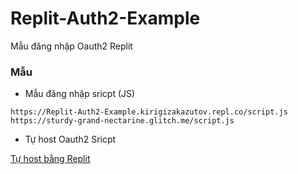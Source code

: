 # Replit-Auth2-Example
Mẫu đăng nhập Oauth2 Replit
### Mẫu 
- Mẫu đăng nhập sricpt (JS)

`https://Replit-Auth2-Example.kirigizakazutov.repl.co/script.js
https://sturdy-grand-nectarine.glitch.me/script.js`

- Tự host Oauth2 Sricpt

[Tự host bằng Replit](https://replit.com/@kirigizakazutov/Replit-Auth2-Example?v=1)
